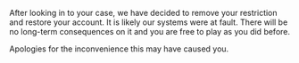 After looking in to your case, we have decided to remove your restriction and restore your account. It is likely our systems were at fault. There will be no long-term consequences on it and you are free to play as you did before.

Apologies for the inconvenience this may have caused you.